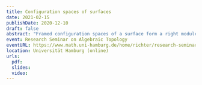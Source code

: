 ```yaml
---
title: Configuration spaces of surfaces
date: 2021-02-15
publishDate: 2020-12-10
draft: false
abstract: "Framed configuration spaces of a surface form a right module over the framed little disks operad. This rich algebraic structure has important consequences, for example for the computations of manifold calculus or factorization homology. Determining the homotopy type of this operadic right module remains however a difficult task. In this talk, I will explain how to compute the rational homotopy type for oriented compact surfaces. The end result is a finite-dimensional purely combinatorial model. The proof involves several ingredients: Kontsevich’s formality, Tamarkin’s formality, and the cyclic formality of the framed little disks operad. (Joint work with Ricardo Campos and Thomas Willwacher.)"
event: Research Seminar on Algebraic Topology
eventURL: https://www.math.uni-hamburg.de/home/richter/research-seminar-jhbr.html
location: Universität Hamburg (online)
urls:
  pdf:
  slides:
  video:
---
```


